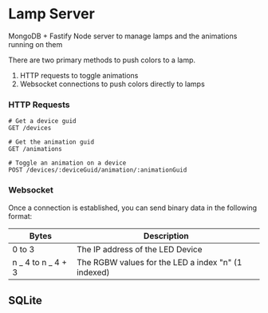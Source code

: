 # Lamp Server

MongoDB + Fastify Node server to manage lamps and the
animations running on them

There are two primary methods to push colors to a lamp.

1. HTTP requests to toggle animations
2. Websocket connections to push colors directly to lamps

### HTTP Requests

```
# Get a device guid
GET /devices

# Get the animation guid
GET /animations

# Toggle an animation on a device
POST /devices/:deviceGuid/animation/:animationGuid
```

### Websocket

Once a connection is established, you can send binary data in the following format:

| Bytes              | Description                                         |
| ------------------ | --------------------------------------------------- |
| 0 to 3             | The IP address of the LED Device                    |
| n _ 4 to n _ 4 + 3 | The RGBW values for the LED a index "n" (1 indexed) |

## SQLite
